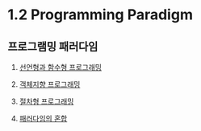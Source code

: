 # 1.2 Programming Paradigm

## 프로그램밍 패러다임

1. [선언형과 함수형 프로그래밍](https://congruous-parcel-450.notion.site/3e6e9a268a3f4e7fa1f799414f53db48?pvs=4) <br/>

2. [객체지향 프로그래밍](https://congruous-parcel-450.notion.site/3dc3976c93954a279ee985332012f998?pvs=4) <br/>

3. [절차형 프로그래밍]() <br/>

4. [패러다임의 혼합]() <br/>